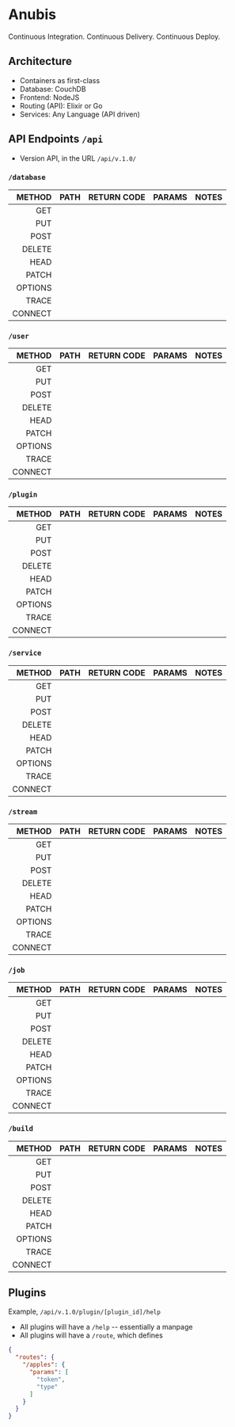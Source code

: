 # Anubis

Continuous Integration. Continuous Delivery. Continuous Deploy.

## Architecture

- Containers as first-class
- Database: CouchDB
- Frontend: NodeJS
- Routing (API): Elixir or Go
- Services: Any Language (API driven)

## API Endpoints `/api`

- Version API, in the URL `/api/v.1.0/`

### `/database`
|METHOD  | PATH  | RETURN CODE | PARAMS | NOTES |
|-------:|-------|-------------|--------|-------|
|GET   |  |   |   |   |
|PUT   |   |   |   |   |
|POST   |   |   |   |   |
|DELETE   |   |   |   |   |
|HEAD | | | | |
|PATCH | | | | |
|OPTIONS | | | | |
|TRACE | | | | |
|CONNECT | | | | |


### `/user`
|METHOD  | PATH  | RETURN CODE | PARAMS | NOTES |
|-------:|-------|-------------|--------|-------|
|GET   |  |   |   |   |
|PUT   |   |   |   |   |
|POST   |   |   |   |   |
|DELETE   |   |   |   |   |
|HEAD | | | | |
|PATCH | | | | |
|OPTIONS | | | | |
|TRACE | | | | |
|CONNECT | | | | |

### `/plugin`
|METHOD  | PATH  | RETURN CODE | PARAMS | NOTES |
|-------:|-------|-------------|--------|-------|
|GET   |  |   |   |   |
|PUT   |   |   |   |   |
|POST   |   |   |   |   |
|DELETE   |   |   |   |   |
|HEAD | | | | |
|PATCH | | | | |
|OPTIONS | | | | |
|TRACE | | | | |
|CONNECT | | | | |

### `/service`
|METHOD  | PATH  | RETURN CODE | PARAMS | NOTES |
|-------:|-------|-------------|--------|-------|
|GET   |  |   |   |   |
|PUT   |   |   |   |   |
|POST   |   |   |   |   |
|DELETE   |   |   |   |   |
|HEAD | | | | |
|PATCH | | | | |
|OPTIONS | | | | |
|TRACE | | | | |
|CONNECT | | | | |

### `/stream`
|METHOD  | PATH  | RETURN CODE | PARAMS | NOTES |
|-------:|-------|-------------|--------|-------|
|GET   |  |   |   |   |
|PUT   |   |   |   |   |
|POST   |   |   |   |   |
|DELETE   |   |   |   |   |
|HEAD | | | | |
|PATCH | | | | |
|OPTIONS | | | | |
|TRACE | | | | |
|CONNECT | | | | |

### `/job`
|METHOD  | PATH  | RETURN CODE | PARAMS | NOTES |
|-------:|-------|-------------|--------|-------|
|GET   |  |   |   |   |
|PUT   |   |   |   |   |
|POST   |   |   |   |   |
|DELETE   |   |   |   |   |
|HEAD | | | | |
|PATCH | | | | |
|OPTIONS | | | | |
|TRACE | | | | |
|CONNECT | | | | |

### `/build`
|METHOD  | PATH  | RETURN CODE | PARAMS | NOTES |
|-------:|-------|-------------|--------|-------|
|GET   |  |   |   |   |
|PUT   |   |   |   |   |
|POST   |   |   |   |   |
|DELETE   |   |   |   |   |
|HEAD | | | | |
|PATCH | | | | |
|OPTIONS | | | | |
|TRACE | | | | |
|CONNECT | | | | |


## Plugins

Example, `/api/v.1.0/plugin/[plugin_id]/help`

- All plugins will have a `/help` -- essentially a manpage
- All plugins will have a `/route`, which defines

```json
{
  "routes": {
    "/apples": {
      "params": [
        "token",
        "type"
      ]
    }
  }
}
```
